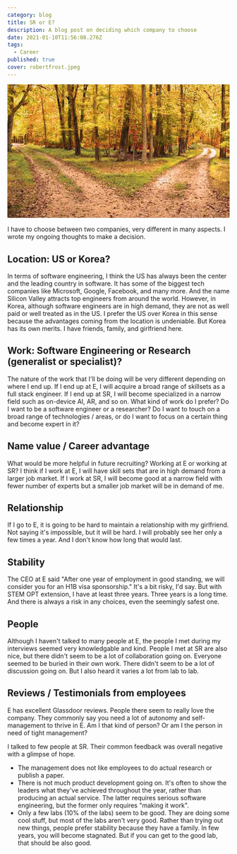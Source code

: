 ```yaml
---
category: blog
title: SR or E?
description: A blog post on deciding which company to choose
date: 2021-01-10T11:56:08.276Z
tags:
  - Career
published: true
cover: robertfrost.jpeg
---
```

![Blog Post Thumbnail](robertfrost.jpeg)

I have to choose between two companies, very different in many aspects. I wrote my ongoing thoughts to make a decision.

## Location: US or Korea?

In terms of software engineering, I think the US has always been the center and the leading country in software. It has some of the biggest tech companies like Microsoft, Google, Facebook, and many more. And the name Silicon Valley attracts top engineers from around the world. However, in Korea, although software engineers are in high demand, they are not as well paid or well treated as in the US. I prefer the US over Korea in this sense because the advantages coming from the location is undeniable. But Korea has its own merits. I have friends, family, and girlfriend here.

## Work: Software Engineering or Research (generalist or specialist)?

The nature of the work that I'll be doing will be very different depending on where I end up. If I end up at E, I will acquire a broad range of skillsets as a full stack engineer. If I end up at SR, I will become specialized in a narrow field such as on-device AI, AR, and so on. What kind of work do I prefer? Do I want to be a software engineer or a researcher? Do I want to touch on a broad range of technologies / areas, or do I want to focus on a certain thing and become expert in it?

## Name value / Career advantage

What would be more helpful in future recruiting? Working at E or working at SR? I think if I work at E, I will have skill sets that are in high demand from a larger job market. If I work at SR, I will become good at a narrow field with fewer number of experts but a smaller job market will be in demand of me.

## Relationship

If I go to E, it is going to be hard to maintain a relationship with my girlfriend. Not saying it's impossible, but it will be hard. I will probably see her only a few times a year. And I don't know how long that would last.

## Stability

The CEO at E said "After one year of employment in good standing, we will consider you for an H1B visa sponsorship." It's a bit risky, I'd say. But with STEM OPT extension, I have at least three years. Three years is a long time. And there is always a risk in any choices, even the seemingly safest one.

## People

Although I haven't talked to many people at E, the people I met during my interviews seemed very knowledgable and kind. People I met at SR are also nice, but there didn't seem to be a lot of collaboration going on. Everyone seemed to be buried in their own work. There didn't seem to be a lot of discussion going on. But I also heard it varies a lot from lab to lab.

## Reviews / Testimonials from employees

E has excellent Glassdoor reviews. People there seem to really love the company. They commonly say you need a lot of autonomy and self-management to thrive in E. Am I that kind of person? Or am I the person in need of tight management?

I talked to few people at SR. Their common feedback was overall negative with a glimpse of hope.

* The management does not like employees to do actual research or publish a paper.
* There is not much product development going on. It's often to show the leaders what they've achieved throughout the year, rather than producing an actual service. The latter requires serious software engineering, but the former only requires "making it work".
* Only a few labs (10% of the labs) seem to be good. They are doing some cool stuff, but most of the labs aren't very good. Rather than trying out new things, people prefer stability because they have a family. In few years, you will become stagnated. But if you can get to the good lab, that should be also good.
